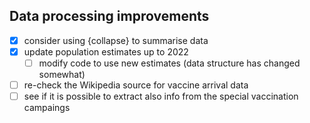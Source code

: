## Data processing improvements

- [X] consider using {collapse} to summarise data
- [X] update population estimates up to 2022
  - [ ] modify code to use new estimates (data structure has changed somewhat) 
- [ ] re-check the Wikipedia source for vaccine arrival data
- [ ] see if it is possible to extract also info from the special vaccination campaings
